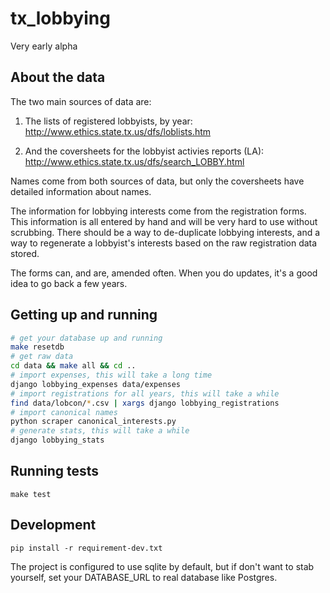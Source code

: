 # tx_lobbying


Very early alpha

## About the data

The two main sources of data are:

1. The lists of registered lobbyists, by year:
   http://www.ethics.state.tx.us/dfs/loblists.htm

2. And the coversheets for the lobbyist activies reports (LA):
   http://www.ethics.state.tx.us/dfs/search_LOBBY.html

Names come from both sources of data, but only the coversheets have detailed
information about names.

The information for lobbying interests come from the registration forms. This
information is all entered by hand and will be very hard to use without
scrubbing. There should be a way to de-duplicate lobbying interests, and a way
to regenerate a lobbyist's interests based on the raw registration data stored.

The forms can, and are, amended often. When you do updates, it's a good idea
to go back a few years.


## Getting up and running

```bash
# get your database up and running
make resetdb
# get raw data
cd data && make all && cd ..
# import expenses, this will take a long time
django lobbying_expenses data/expenses
# import registrations for all years, this will take a while
find data/lobcon/*.csv | xargs django lobbying_registrations
# import canonical names
python scraper canonical_interests.py
# generate stats, this will take a while
django lobbying_stats
```


## Running tests

    make test

## Development

    pip install -r requirement-dev.txt

The project is configured to use sqlite by default, but if don't want to stab
yourself, set your DATABASE_URL to real database like Postgres.
